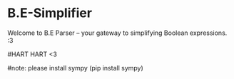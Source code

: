 # B.E-Simplifier
 Welcome to B.E Parser – your gateway to simplifying Boolean expressions. :3
 
#HART HART <3

#note: please install sympy (pip install sympy)
